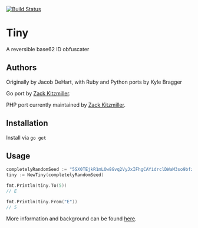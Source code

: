 [![Build Status](https://travis-ci.org/zackkitzmiller/tiny-go.png?branch=master)](https://travis-ci.org/zackkitzmiller/tiny-go)
# Tiny

A reversible base62 ID obfuscater

## Authors

Originally by Jacob DeHart, with Ruby and Python ports by Kyle Bragger

Go port by [Zack Kitzmiller](https://github.com/zackkitzmiller).

PHP port currently maintained by [Zack Kitzmiller](https://github.com/zackkitzmiller).

## Installation

Install via `go get`

## Usage

```go
completelyRandomSeed := "5SX0TEjkR1mLOw8Gvq2VyJxIFhgCAYidrclDWaM3so9bfzZpuUenKtP74QNH6B"
tiny := NewTiny(completelyRandomSeed)

fmt.Println(tiny.To(5))
// E

fmt.Println(tiny.From("E"))
// 5

```

More information and background can be found [here](http://b.z19r.com/post/tiny-php).
